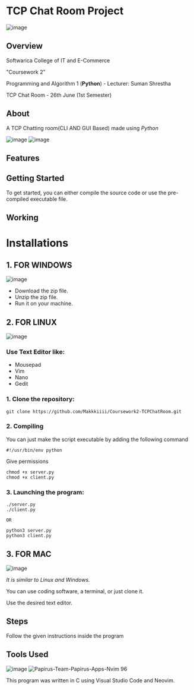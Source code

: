 # TCP Chat Room Project

![image](https://github.com/Makkkiiii/Honeypot/assets/148240694/050939a2-ab3a-4f48-bf62-5eee456b79fb)




## Overview

Softwarica College of IT and E-Commerce

"Coursework 2"

Programming and Algorithm 1 (**Python**) - Lecturer: Suman Shrestha

TCP Chat Room - 26th June (1st Semester)

## About

A TCP Chatting room(CLI AND GUI Based) made using _Python_

![image](https://github.com/Makkkiiii/Honeypot/assets/148240694/8736df73-94cb-4973-9f56-68ed62e746e9)                                                       ![image](https://github.com/user-attachments/assets/8a547240-c083-452c-8985-2970009c662e)





## Features


## Getting Started
To get started, you can either compile the source code or use the pre-compiled executable file.

## Working

# Installations

## 1. FOR WINDOWS


![image](https://github.com/Makkkiiii/Password-Generator/assets/148240694/8d509ad9-1d1a-467b-89d0-7d479f42d2d4)

* Download the zip file.
* Unzip the zip file.
* Run it on your machine.

## 2. FOR LINUX 


![image](https://github.com/Makkkiiii/Password-Generator/assets/148240694/87344c86-3469-437f-a53f-cae2531541f8)

### Use **Text Editor** like:
- Mousepad
- Vim
- Nano
- Gedit

### 1. Clone the repository:
   ```
   git clone https://github.com/Makkkiiii/Coursework2-TCPChatRoom.git
   ```
### 2. Compiling

You can just make the script executable by adding the following command 
```
#!/usr/bin/env python
```
Give permissions
```
chmod +x server.py
chmod +x client.py
```

### 3. Launching the program:

```
./server.py
./client.py

OR

python3 server.py
python3 client.py
```

## 3. FOR MAC


![image](https://github.com/Makkkiiii/Password-Generator/assets/148240694/1c970412-db98-4f30-a1bf-b87ae00f8ce3)


_It is similar to Linux and Windows._

You can use coding software, a terminal, or just clone it.

Use the desired text editor.



## Steps

Follow the given instructions inside the program

## Tools Used


![image](https://github.com/Makkkiiii/Password-Generator/assets/148240694/cb19d6e4-0c03-4c73-839a-b5f126ceaa7c)                                          ![Papirus-Team-Papirus-Apps-Nvim 96](https://github.com/Makkkiiii/Password-Generator/assets/148240694/3f6a6c1a-5a5a-4ffd-a0d6-839d9fa9df3a)



This program was written in C using Visual Studio Code and Neovim.


